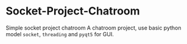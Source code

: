 # Socket-Project-Chatroom
Simple socket project chatroom
A chatroom project, use basic python model `socket`, `threading` and `pyqt5` for GUI.
